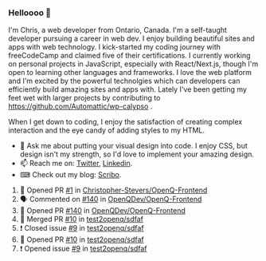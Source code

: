 ### Helloooo 👋

I'm Chris, a web developer from Ontario, Canada. I'm a self-taught developer pursuing a career in web dev. I enjoy building beautiful sites and apps with web technology.
I kick-started my coding journey with freeCodeCamp and claimed five of their certifications.  I currently working on personal projects in JavaScript, especially with React/Next.js, though I'm open to learning other languages and frameworks. I love the web platform and I'm excited by the powerful technolgies which can developers can efficiently build amazing sites and apps with. Lately I've been getting my feet wet with larger projects by contributing to https://github.com/Automattic/wp-calypso .

When I get down to coding, I enjoy the satisfaction of creating complex interaction and the eye candy of adding styles to my HTML. 

- 💬 Ask me about putting your visual design into code. I enjoy CSS, but design isn't my strength, so I'd love to implement your amazing design.
- 📫 Reach me on: [Twitter](https://twitter.com/Christo28120856), [Linkedin](https://www.linkedin.com/in/christopher-stevers-07b9a5204/).
- ⌨ Check out my blog: [Scribo](https://christopherstevers.cf).
<!--
**Christopher-Stevers/Christopher-Stevers** is a ✨ _special_ ✨ repository because its `README.md` (this file) appears on your GitHub profile.

Here are some ideas to get you started:

- 🔭 I’m currently working on ...
- 🌱 I’m currently learning ...
- 👯 I’m looking to collaborate on ...
- 🤔 I’m looking for help with ...
- 😄 Pronouns: ...
- ⚡ Fun fact: ...
-->

<!--START_SECTION:activity-->
1. 💪 Opened PR [#1](https://github.com/Christopher-Stevers/OpenQ-Frontend/pull/1) in [Christopher-Stevers/OpenQ-Frontend](https://github.com/Christopher-Stevers/OpenQ-Frontend)
2. 🗣 Commented on [#140](https://github.com/OpenQDev/OpenQ-Frontend/issues/140) in [OpenQDev/OpenQ-Frontend](https://github.com/OpenQDev/OpenQ-Frontend)
3. 💪 Opened PR [#140](https://github.com/OpenQDev/OpenQ-Frontend/pull/140) in [OpenQDev/OpenQ-Frontend](https://github.com/OpenQDev/OpenQ-Frontend)
4. 🎉 Merged PR [#10](https://github.com/test2openq/sdfaf/pull/10) in [test2openq/sdfaf](https://github.com/test2openq/sdfaf)
5. ❗️ Closed issue [#9](https://github.com/test2openq/sdfaf/issues/9) in [test2openq/sdfaf](https://github.com/test2openq/sdfaf)
6. 💪 Opened PR [#10](https://github.com/test2openq/sdfaf/pull/10) in [test2openq/sdfaf](https://github.com/test2openq/sdfaf)
7. ❗️ Opened issue [#9](https://github.com/test2openq/sdfaf/issues/9) in [test2openq/sdfaf](https://github.com/test2openq/sdfaf)
<!--END_SECTION:activity-->
